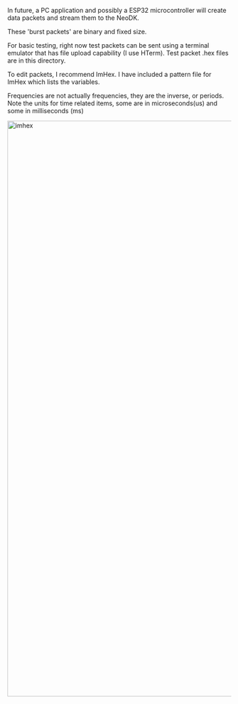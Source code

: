 In future, a PC application and possibly a ESP32 microcontroller will create data packets and stream them to the NeoDK.

These 'burst packets' are binary and fixed size.

For basic testing, right now test packets can be sent using a terminal emulator that has file upload capability (I use HTerm). Test packet .hex files are in this directory.

To edit packets, I recommend ImHex. I have included a pattern file for ImHex which lists the variables.

Frequencies are not actually frequencies, they are the inverse, or periods. Note the units for time related items, some are in microseconds(us) and some in milliseconds (ms)

<img width="1294" alt="imhex" src="https://github.com/user-attachments/assets/8e95b0b7-6928-424e-924a-0ec6bf872b0b">
